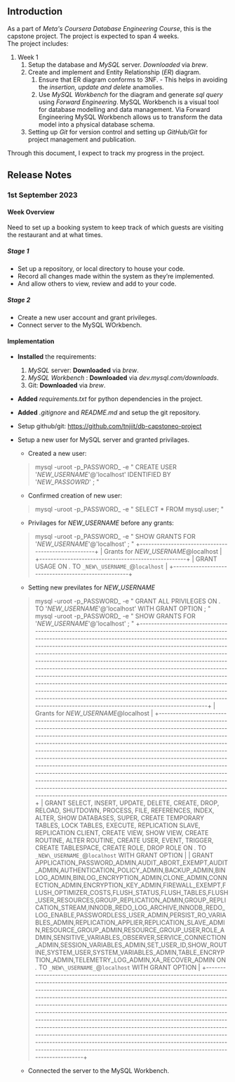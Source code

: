 ## Introduction

As a part of *Meta's Coursera Database Engineering Course*, this is the capstone project. The project is expected to span 4 weeks. <br/>
The project includes:
1. Week 1
    1. Setup the database and *MySQL* server. _Downloaded_ via *brew*.
    2. Create and implement and Entity Relationship (*ER*) diagram.
        1. Ensure that ER diagram conforms to 3NF. - This helps in avoiding the *insertion, update and delete* anamolies.
        2. Use *MySQL Workbench* for the diagram and generate *sql query* using *Forward Engineering*. MySQL Workbench is a visual tool for database modelling and data management. Via Forward Engineering MySQL Workbench allows us to transform the data model into a physical database schema.
    3. Setting up *Git* for version control and setting up *GitHub/Git* for project management and publication.

Through this document, I expect to track my progress in the project.

## Release Notes

### 1st September 2023


#### Week Overview

Need to set up a booking system to keep track of which guests are visiting the restaurant and at what times.<br/>

##### Stage 1

- Set up a repository, or local directory to house your code.
- Record all changes made within the system as they’re implemented.
- And allow others to view, review and add to your code.


##### Stage 2

- Create a new user account and grant privileges.
- Connect server to the MySQL WOrkbench.

#### Implementation

* __Installed__ the requirements:
    1. *MySQL* server: __Downloaded__ via *brew*.
    1. *MySQL Workbench* : __Downloaded__ via *dev.mysql.com/downloads*.
    1.  Git: __Downloaded__ via *brew*.
* __Added__ *requirements.txt* for python dependencies in the project.
* __Added__ *.gitignore* and *README.md* and setup the git repository.
* Setup github/git: https://github.com/tnjiit/db-capstoneo-project
* Setup a new user for MySQL server and granted privilages.
    - Created a new user:

    > mysql -uroot -p_PASSWORD_ -e " CREATE USER '_NEW\_USERNAME_'@'localhost' IDENTIFIED BY '_NEW_PASSOWRD_' ; "

    - Confirmed creation of new user:

    > mysql -uroot -p_PASSWORD_ -e " SELECT * FROM mysql.user; "

    - Privilages for _NEW\_USERNAME_ before any grants:

    > mysql -uroot -p_PASSWORD_ -e " SHOW GRANTS FOR '_NEW\_USERNAME_'@'localhost' ; "
    > +----------------------------------------------------+
    > | Grants for _NEW\_USERNAME_@localhost                |
    > +----------------------------------------------------+
    > | GRANT USAGE ON *.* TO `_NEW\_USERNAME_`@`localhost` |
    > +----------------------------------------------------+

    - Setting new previlates for _NEW\_USERNAME_

    > mysql -uroot -p_PASSWORD_ -e " GRANT ALL PRIVILEGES ON *.* TO '_NEW\_USERNAME_'@'localhost' WITH GRANT OPTION ; "
    > mysql -uroot -p_PASSWORD_ -e " SHOW GRANTS FOR '_NEW\_USERNAME_'@'localhost' ; "
    > +----------------------------------------------------------------------------------------------------------------------------------------------------------------------------------------------------------------------------------------------------------------------------------------------------------------------------------------------------------------------------------------------------------------------------------------------------------------------------------------------------------------------------------------------------------------------------------------------------------------------------------------------------------------------------------------------------------------------------------------------------------------------------------------------------+
    > | Grants for _NEW\_USERNAME_@localhost                                                                                                                                                                                                                                                                                                                                                                                                                                                                                                                                                                                                                                                                                                                                                                    |
    > +----------------------------------------------------------------------------------------------------------------------------------------------------------------------------------------------------------------------------------------------------------------------------------------------------------------------------------------------------------------------------------------------------------------------------------------------------------------------------------------------------------------------------------------------------------------------------------------------------------------------------------------------------------------------------------------------------------------------------------------------------------------------------------------------------+
    > | GRANT SELECT, INSERT, UPDATE, DELETE, CREATE, DROP, RELOAD, SHUTDOWN, PROCESS, FILE, REFERENCES, INDEX, ALTER, SHOW DATABASES, SUPER, CREATE TEMPORARY TABLES, LOCK TABLES, EXECUTE, REPLICATION SLAVE, REPLICATION CLIENT, CREATE VIEW, SHOW VIEW, CREATE ROUTINE, ALTER ROUTINE, CREATE USER, EVENT, TRIGGER, CREATE TABLESPACE, CREATE ROLE, DROP ROLE ON *.* TO `_NEW\_USERNAME_`@`localhost` WITH GRANT OPTION                                                                                                                                                                                                                                                                                                                                                                                     |
    > | GRANT APPLICATION_PASSWORD_ADMIN,AUDIT_ABORT_EXEMPT,AUDIT_ADMIN,AUTHENTICATION_POLICY_ADMIN,BACKUP_ADMIN,BINLOG_ADMIN,BINLOG_ENCRYPTION_ADMIN,CLONE_ADMIN,CONNECTION_ADMIN,ENCRYPTION_KEY_ADMIN,FIREWALL_EXEMPT,FLUSH_OPTIMIZER_COSTS,FLUSH_STATUS,FLUSH_TABLES,FLUSH_USER_RESOURCES,GROUP_REPLICATION_ADMIN,GROUP_REPLICATION_STREAM,INNODB_REDO_LOG_ARCHIVE,INNODB_REDO_LOG_ENABLE,PASSWORDLESS_USER_ADMIN,PERSIST_RO_VARIABLES_ADMIN,REPLICATION_APPLIER,REPLICATION_SLAVE_ADMIN,RESOURCE_GROUP_ADMIN,RESOURCE_GROUP_USER,ROLE_ADMIN,SENSITIVE_VARIABLES_OBSERVER,SERVICE_CONNECTION_ADMIN,SESSION_VARIABLES_ADMIN,SET_USER_ID,SHOW_ROUTINE,SYSTEM_USER,SYSTEM_VARIABLES_ADMIN,TABLE_ENCRYPTION_ADMIN,TELEMETRY_LOG_ADMIN,XA_RECOVER_ADMIN ON *.* TO `_NEW\_USERNAME_`@`localhost` WITH GRANT OPTION |
    > +----------------------------------------------------------------------------------------------------------------------------------------------------------------------------------------------------------------------------------------------------------------------------------------------------------------------------------------------------------------------------------------------------------------------------------------------------------------------------------------------------------------------------------------------------------------------------------------------------------------------------------------------------------------------------------------------------------------------------------------------------------------------------------------------------+

    - Connected the server to the MySQL Workbench.
